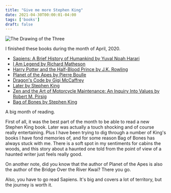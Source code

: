 ```yaml
---
title: "Give me more Stephen King"
date: 2021-04-30T00:00:01-04:00
tags: ['books']
draft: false
---
```


<img src="https://i.gr-assets.com/images/S/compressed.photo.goodreads.com/books/1370918050l/5094.jpg" alt="The Drawing of the Three">

I finished these books during the month of April, 2020.

* [Sapiens: A Brief History of Humankind by Yuval Noah Harari](https://www.goodreads.com/book/show/23692271-sapiens)
* [I Am Legend by Richard Matheson](https://www.goodreads.com/book/show/40940649-i-am-legend)
* [Harry Potter and the Half-Blood Prince by J.K. Rowling](https://www.goodreads.com/book/show/1.Harry_Potter_and_the_Half_Blood_Prince)
* [Planet of the Apes by Pierre Boulle](https://www.goodreads.com/book/show/414895.Planet_of_the_Apes)
* [Dragon's Code by Gigi McCaffrey](https://www.goodreads.com/book/show/37905889-dragon-s-code)
* [Later by Stephen King](https://www.goodreads.com/book/show/54798175-later)
* [Zen and the Art of Motorcycle Maintenance: An Inquiry Into Values by Robert M. Pirsig](https://www.goodreads.com/book/show/629.Zen_and_the_Art_of_Motorcycle_Maintenance)
* [Bag of Bones by Stephen King](https://www.goodreads.com/book/show/6572589-bag-of-bones)

A big month of reading. 

First of all, it was the best part of the month to be able to read a new Stephen King book. Later was actually a touch shocking and of course really entertaining. Plus I have been trying to dig through a number of King's books I have fond memories of, and for some reason Bag of Bones has always stuck with me. There is a soft spot in my sentiments for cabins the woods, and this story about a haunted one told from the point of view of a haunted writer just feels really good. 

On another note, did you know that the author of Planet of the Apes is also the author of the Bridge Over the River Kwai? There you go.

Also, you have to go read Sapiens. It's big and covers a lot of territory, but the journey is worth it. 








